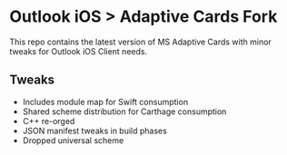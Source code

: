 # Outlook iOS > Adaptive Cards Fork

This repo contains the latest version of MS Adaptive Cards with minor tweaks for Outlook iOS Client needs.

## Tweaks
- Includes module map for Swift consumption
- Shared scheme distribution for Carthage consumption
- C++ re-orged
- JSON manifest tweaks in build phases
- Dropped universal scheme

